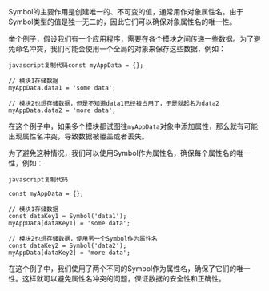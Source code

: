 Symbol的主要作用是创建唯一的、不可变的值，通常用作对象属性名。由于Symbol类型的值是独一无二的，因此它们可以确保对象属性名的唯一性。

举个例子，假设我们有一个应用程序，需要在各个模块之间传递一些数据。为了避免命名冲突，我们可能会使用一个全局的对象来保存这些数据，例如：

```
javascript复制代码const myAppData = {};

// 模块1存储数据
myAppData.data1 = 'some data';

// 模块2也想存储数据，但是不知道data1已经被占用了，于是就起名为data2
myAppData.data2 = 'more data';
```

在这个例子中，如果多个模块都试图往`myAppData`对象中添加属性，那么就有可能出现属性名冲突，导致数据被覆盖或者丢失。







为了避免这种情况，我们可以使用Symbol作为属性名，确保每个属性名的唯一性，例如：

```
javascript复制代码

const myAppData = {};

// 模块1存储数据
const dataKey1 = Symbol('data1');
myAppData[dataKey1] = 'some data';

// 模块2也想存储数据，使用另一个Symbol作为属性名
const dataKey2 = Symbol('data2');
myAppData[dataKey2] = 'more data';
```

在这个例子中，我们使用了两个不同的Symbol作为属性名，确保了它们的唯一性。这样就可以避免属性名冲突的问题，保证数据的安全性和正确性。